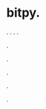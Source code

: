 # bitpy.
.
.
.
.












.






















































.
























.



























.























































.
